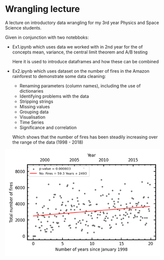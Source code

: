 # Wrangling lecture

A lecture on introductory data wrangling for my 3rd year Physics and Space Science students. 

Given in conjunction with two notebboks:

- Ex1.ipynb which uses data we worked with in 2nd year for the of concepts mean, variance, the central limit theorem and A/B testing

  Here it is used to introduce dataframes and how these can be combined

- Ex2.ipynb which uses dataset on the number of fires in the Amazon rainforest to demonstrate some data cleaning:

    - Renaming parameters (column names), including the use of dictionaries
    - Identifying problems with the data
    - Stripping strings
    - Missing values
    - Grouping data
    - Visualisation
    - Time Series
    - Significance and correlation
      
  Which shows that the number of fires has been steadily increasing over the range of the data (1998 - 2018) 

![](https://raw.githubusercontent.com/steviecurran/wrangling-lecture/refs/heads/main/Fires_scatter-Years-sum.png)
